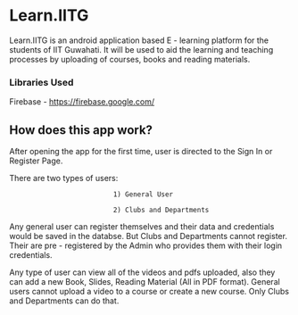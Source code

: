 # Learn.IITG

Learn.IITG is an android application based E - learning platform for the students of IIT Guwahati. It will be used to aid the learning and teaching processes by uploading of courses, books and reading materials.

### Libraries Used

Firebase - https://firebase.google.com/

## How does this app work?

After opening the app for the first time, user is directed to the Sign In or Register Page.
 
There are two types of users: 

                              1) General User

                              2) Clubs and Departments
                             
Any general user can register themselves and their data and credentials would be saved in the databse.
But Clubs and Departments cannot register. Their are pre - registered by the Admin who provides them with their login credentials.

Any type of user can view all of the videos and pdfs uploaded, also they can add a new Book, Slides, Reading Material (All in PDF format).
General users cannot upload a video to a course or create a new course. Only Clubs and Departments can do that.



